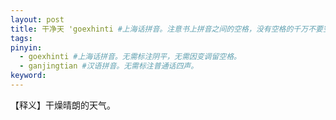 ```yaml
---
layout: post
title: 干净天 'goexhinti #上海话拼音。注意书上拼音之间的空格，没有空格的千万不要空格，该空的地方一定要空格。注意每个气口前是否存在单引号（'），如果有单引号一定要在英文状态下输入。
tags:
pinyin: 
  - goexhinti #上海话拼音。无需标注阴平，无需因变调留空格。 
  - ganjingtian #汉语拼音。无需标注普通话四声。
keyword: 
---
```


【释义】干燥晴朗的天气。           
